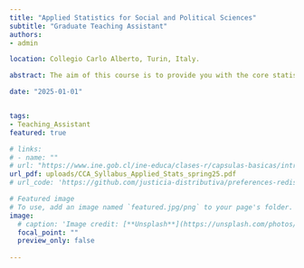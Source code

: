 ```yaml
---
title: "Applied Statistics for Social and Political Sciences"
subtitle: "Graduate Teaching Assistant"
authors:
- admin

location: Collegio Carlo Alberto, Turin, Italy.

abstract: The aim of this course is to provide you with the core statistical and conceptual tools needed to understand and conduct reliable empirical research in the social and political sciences.

date: "2025-01-01"


tags:
- Teaching_Assistant
featured: true

# links:
# - name: ""
# url: "https://www.ine.gob.cl/ine-educa/clases-r/capsulas-basicas/introduccion-al-uso-de-r"
url_pdf: uploads/CCA_Syllabus_Applied_Stats_spring25.pdf
# url_code: 'https://github.com/justicia-distributiva/preferences-redistribution-LA'

# Featured image
# To use, add an image named `featured.jpg/png` to your page's folder. 
image:
  # caption: 'Image credit: [**Unsplash**](https://unsplash.com/photos/jdD8gXaTZsc)'
  focal_point: ""
  preview_only: false
  
---
```

